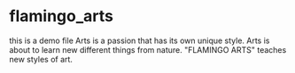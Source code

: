 # flamingo_arts
this is a demo file
Arts is a passion that has its own unique style.
Arts is about to learn new different things from nature.
"FLAMINGO ARTS" teaches new styles of art.

